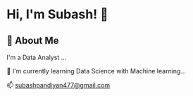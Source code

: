 
# Hi, I'm Subash! 👋

## 🚀 About Me
 
 I'm a Data Analyst ...

🧠 I'm currently learning Data Science with Machine learning... 

📫 subashpandiyan477@gmail.com


